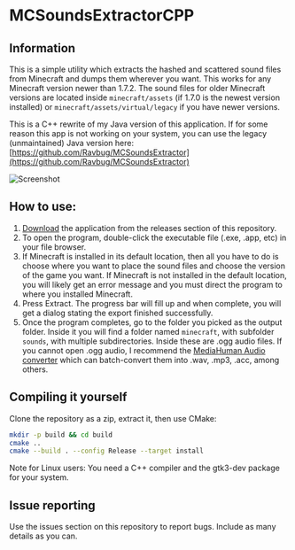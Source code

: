 # MCSoundsExtractorCPP
## Information
This is a simple utility which extracts the hashed and scattered sound files from Minecraft and dumps them wherever you want. This works for any Minecraft version newer than 1.7.2. The sound files for older Minecraft versions are located inside ``minecraft/assets`` (if 1.7.0 is the newest version installed) or ``minecraft/assets/virtual/legacy`` if you have newer versions.

This is a C++ rewrite of my Java version of this application. If for some reason this app is not working on your system, you can
use the legacy (unmaintained) Java version here: [https://github.com/Ravbug/MCSoundsExtractor](https://github.com/Ravbug/MCSoundsExtractor)

![Screenshot](https://i.imgur.com/qInTOb4.png)

## How to use:
1. [Download](https://github.com/Ravbug/MCSoundsExtractorCPP/releases) the application from the releases section of this repository.
2. To open the program, double-click the executable file (.exe, .app, etc) in your file browser.
3. If Minecraft is installed in its default location, then all you have to do is choose where you want to place the sound files and choose the version of the game you want. If Minecraft is not installed in the default location, you will likely get an error message and you must direct the program to where you installed Minecraft.
4. Press Extract. The progress bar will fill up and when complete, you will get a dialog stating the export finished successfully.
5. Once the program completes, go to the folder you picked as the output folder. Inside it you will find a folder named ``minecraft``, with subfolder ``sounds``, with multiple subdirectories. Inside these are .ogg audio files. If you cannot open .ogg audio, I recommend the [MediaHuman Audio converter](https://www.mediahuman.com/audio-converter/) which can batch-convert them into .wav, .mp3, .acc, among others.

## Compiling it yourself
Clone the repository as a zip, extract it, then use CMake:
```sh
mkdir -p build && cd build
cmake ..
cmake --build . --config Release --target install
```
Note for Linux users: You need a C++ compiler and the gtk3-dev package for your system.

## Issue reporting
Use the issues section on this repository to report bugs. Include as many details as you can.
